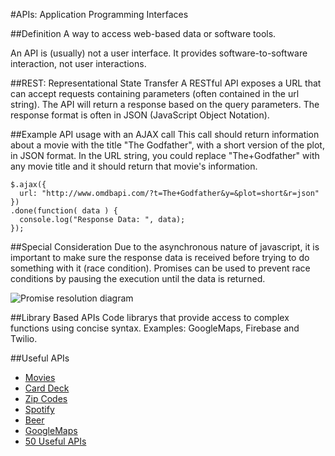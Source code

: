 #APIs: Application Programming Interfaces

##Definition 
A way to access web-based data or software tools.

An API is (usually) not a user interface. It provides software-to-software interaction, not user interactions.

##REST: Representational State Transfer
A RESTful API exposes a URL that can accept requests containing parameters (often contained in the url string).  The API will return a response based on the query parameters. The response format is often in JSON (JavaScript Object Notation).

##Example API usage with an AJAX call
This call should return information about a movie with the title "The Godfather", with a short version of the plot, in JSON format. In the URL string, you could replace "The+Godfather" with any movie title and it should return that movie's information.

    $.ajax({
      url: "http://www.omdbapi.com/?t=The+Godfather&y=&plot=short&r=json"
    })
    .done(function( data ) {
      console.log("Response Data: ", data);
    });

##Special Consideration
Due to the asynchronous nature of javascript, it is important to make sure the response data is received before trying to do something with it (race condition).  Promises can be used to prevent race conditions by pausing the execution until the data is returned. 

![Promise resolution diagram](https://mdn.mozillademos.org/files/8633/promises.png "Promise resolution diagram")

##Library Based APIs
Code librarys that provide access to complex functions using concise syntax. Examples: GoogleMaps, Firebase and Twilio.

##Useful APIs
- [Movies](http://www.omdbapi.com/)
- [Card Deck](http://deckofcardsapi.com/)
- [Zip Codes](http://www.zippopotam.us/)
- [Spotify](https://developer.spotify.com/web-api/)
- [Beer](http://www.brewerydb.com/developers)
- [GoogleMaps](https://developers.google.com/maps/?hl=en)
- [50 Useful APIs](http://www.computersciencezone.org/50-most-useful-apis-for-developers/)
